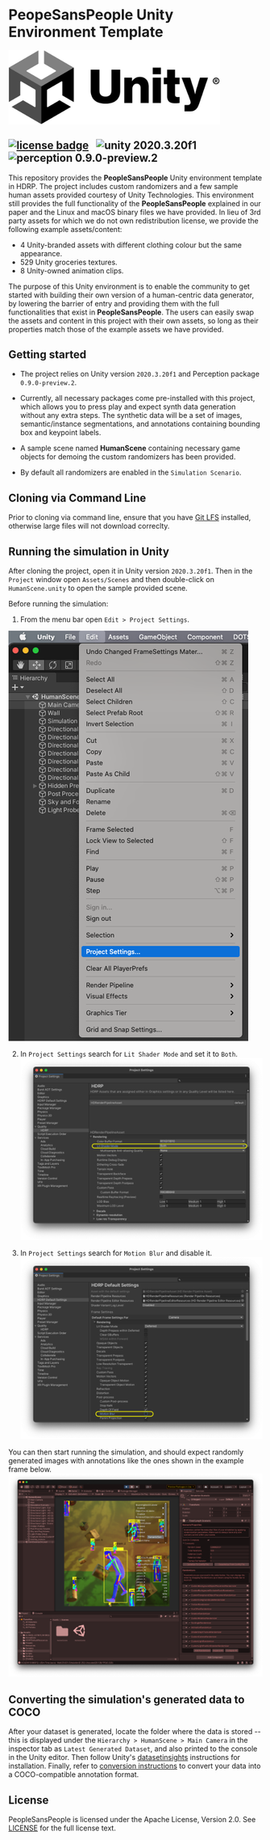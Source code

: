 # PeopeSansPeople Unity Environment Template

<img src="Packages/Documentation~/images/U_Logo_Black_RGB.png" align="middle" width="420"/>

[![license badge](https://img.shields.io/badge/license-Apache--2.0-green.svg)](LICENSE.md)
&nbsp;
<img src="https://img.shields.io/badge/unity-2020.3.20f1-green.svg?style=flat-square" alt="unity 2020.3.20f1">
&nbsp;
<img src="https://badge-proxy.cds.internal.unity3d.com/5ab9a162-9dd0-4ba1-ba41-cf25378a927a?style=flat-square" alt="perception 0.9.0-preview.2">
---

This repository provides the **PeopleSansPeople** Unity environment template in HDRP. The project includes custom randomizers and a few sample human assets provided courtesy of Unity Technologies. 
This environment still provides the full functionality of the **PeopleSansPeople** explained in our paper and the Linux and macOS binary files we have provided. In lieu of 3rd party assets for which we do not own redistribution license, we provide the following example assets/content:
   - 4 Unity-branded assets with different clothing colour but the same appearance.
   - 529 Unity groceries textures.
   - 8 Unity-owned animation clips.  

The purpose of this Unity environment is to enable the community to get started with building their own version of a human-centric data generator, by lowering the barrier of entry and providing them with the full functionalities that exist in **PeopleSansPeople**. The users can easily swap the assets and content in this project with their own assets, so long as their properties match those of the example assets we have provided.

## Getting started

- The project relies on Unity version `2020.3.20f1` and Perception package `0.9.0-preview.2`.

- Currently, all necessary packages come pre-installed with this project, which allows you to press play and expect synth data generation without any extra steps. The synthetic data will be a set of images, semantic/instance segmentations, and annotations containing bounding box and keypoint labels.

- A sample scene named **HumanScene** containing necessary game objects for demoing the custom randomizers has been provided.

- By default all randomizers are enabled in the `Simulation Scenario`.

## Cloning via Command Line

Prior to cloning via command line, ensure that you have [Git LFS](https://docs.github.com/en/github/managing-large-files/installing-git-large-file-storage) installed, otherwise large files will not download correclty.

## Running the simulation in Unity

After cloning the project, open it in Unity version `2020.3.20f1`. Then in the `Project` window open `Assets/Scenes` and then double-click on `HumanScene.unity` to open the sample provided scene.

Before running the simulation:
   
   1. From the menu bar open `Edit > Project Settings`.
   
   ![Project Settings](Packages/Documentation~/images/Project_Settings.png)
   
   2. In `Project Settings` search for `Lit Shader Mode` and set it to `Both`.
   ![Lit Shader Mode](Packages/Documentation~/images/Project_Settings_Lit_Shader_Mode.png)
    
   2. In `Project Settings` search for `Motion Blur` and disable it.
   ![Motion Blur](Packages/Documentation~/images/Project_Settings_Motion_Blur.png)
   
You can then start running the simulation, and should expect randomly generated images with annotations like the ones shown in the example frame below.
![Simulation](Packages/Documentation~/images/Simulation.png)

## Converting the simulation's generated data to COCO

After your dataset is generated, locate the folder where the data is stored -- this is displayed under the `Hierarchy > HumanScene > Main Camera` in the inspector tab as `Latest Generated Dataset`, and also printed to the console in the Unity editor. Then follow Unity's [datasetinsights](https://github.com/Unity-Technologies/datasetinsights) instructions for installation. Finally, refer to [conversion instructions](https://github.com/Unity-Technologies/datasetinsights#convert-datasets) to convert your data into a COCO-compatible annotation format.

## License
PeopleSansPeople is licensed under the Apache License, Version 2.0. See [LICENSE](https://github.com/Unity-Technologies/PeopleSansPeople/blob/main/LICENSE.md) for the full license text.
